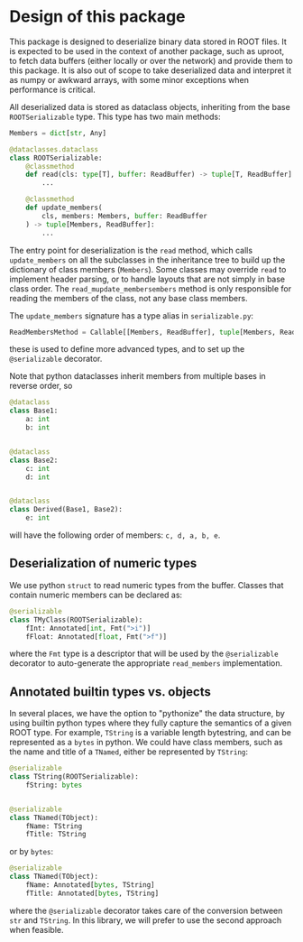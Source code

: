 # Design of this package

This package is designed to deserialize binary data stored in ROOT files. It is
expected to be used in the context of another package, such as uproot, to fetch
data buffers (either locally or over the network) and provide them to this
package. It is also out of scope to take deserialized data and interpret it as
numpy or awkward arrays, with some minor exceptions when performance is
critical.

All deserialized data is stored as dataclass objects, inheriting from the base
`ROOTSerializable` type. This type has two main methods:

```python
Members = dict[str, Any]

@dataclasses.dataclass
class ROOTSerializable:
    @classmethod
    def read(cls: type[T], buffer: ReadBuffer) -> tuple[T, ReadBuffer]:
        ...

    @classmethod
    def update_members(
        cls, members: Members, buffer: ReadBuffer
    ) -> tuple[Members, ReadBuffer]:
        ...
```

The entry point for deserialization is the `read` method, which calls
`update_members` on all the subclasses in the inheritance tree to build up the
dictionary of class members (`Members`). Some classes may override `read` to
implement header parsing, or to handle layouts that are not simply in base class
order. The `read_mupdate_membersembers` method is only responsible for reading the
members of the class, not any base class members.

The `update_members` signature has a type alias in `serializable.py`:
```python
ReadMembersMethod = Callable[[Members, ReadBuffer], tuple[Members, ReadBuffer]]
```
these is used to define more advanced types, and to set up the
`@serializable` decorator.

Note that python dataclasses inherit members from multiple bases in reverse
order, so

```python
@dataclass
class Base1:
    a: int
    b: int


@dataclass
class Base2:
    c: int
    d: int


@dataclass
class Derived(Base1, Base2):
    e: int
```

will have the following order of members: `c, d, a, b, e`.

## Deserialization of numeric types

We use python `struct` to read numeric types from the buffer. Classes that
contain numeric members can be declared as:

```python
@serializable
class TMyClass(ROOTSerializable):
    fInt: Annotated[int, Fmt(">i")]
    fFloat: Annotated[float, Fmt(">f")]
```

where the `Fmt` type is a descriptor that will be used by the `@serializable`
decorator to auto-generate the appropriate `read_members` implementation.

## Annotated builtin types vs. objects

In several places, we have the option to "pythonize" the data structure, by
using builtin python types where they fully capture the semantics of a given
ROOT type. For example, `TString` is a variable length bytestring, and can be
represented as a `bytes` in python. We could have class members, such as the
name and title of a `TNamed`, either be represented by `TString`:

```python
@serializable
class TString(ROOTSerializable):
    fString: bytes


@serializable
class TNamed(TObject):
    fName: TString
    fTitle: TString
```

or by `bytes`:

```python
@serializable
class TNamed(TObject):
    fName: Annotated[bytes, TString]
    fTitle: Annotated[bytes, TString]
```

where the `@serializable` decorator takes care of the conversion between `str`
and `TString`. In this library, we will prefer to use the second approach when
feasible.
